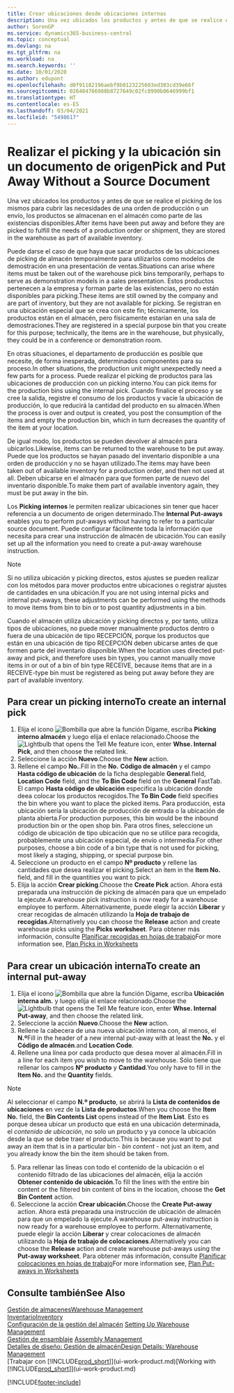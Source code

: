 ```yaml
---
title: Crear ubicaciones desde ubicaciones internas
description: Una vez ubicados los productos y antes de que se realice el picking de los mismos para cubrir las necesidades de una orden de producción o un envío, los productos se almacenan en el almacén como parte de las existencias disponibles.
author: SorenGP
ms.service: dynamics365-business-central
ms.topic: conceptual
ms.devlang: na
ms.tgt_pltfrm: na
ms.workload: na
ms.search.keywords: ''
ms.date: 10/01/2020
ms.author: edupont
ms.openlocfilehash: d0f91182196aebf9b0123225603ed303cd39e66f
ms.sourcegitcommit: 026484766988b8727649c02fc8990b0646999bf1
ms.translationtype: HT
ms.contentlocale: es-ES
ms.lasthandoff: 03/04/2021
ms.locfileid: "5498617"
---
```

# <a name="pick-and-put-away-without-a-source-document"></a><span data-ttu-id="c8e09-103">Realizar el picking y la ubicación sin un documento de origen</span><span class="sxs-lookup"><span data-stu-id="c8e09-103">Pick and Put Away Without a Source Document</span></span>
<span data-ttu-id="c8e09-104">Una vez ubicados los productos y antes de que se realice el picking de los mismos para cubrir las necesidades de una orden de producción o un envío, los productos se almacenan en el almacén como parte de las existencias disponibles.</span><span class="sxs-lookup"><span data-stu-id="c8e09-104">After items have been put away and before they are picked to fulfill the needs of a production order or shipment, they are stored in the warehouse as part of available inventory.</span></span>  

<span data-ttu-id="c8e09-105">Puede darse el caso de que haya que sacar productos de las ubicaciones de picking de almacén temporalmente para utilizarlos como modelos de demostración en una presentación de ventas.</span><span class="sxs-lookup"><span data-stu-id="c8e09-105">Situations can arise where items must be taken out of the warehouse pick bins temporarily, perhaps to serve as demonstration models in a sales presentation.</span></span> <span data-ttu-id="c8e09-106">Estos productos pertenecen a la empresa y forman parte de las existencias, pero no están disponibles para picking.</span><span class="sxs-lookup"><span data-stu-id="c8e09-106">These items are still owned by the company and are part of inventory, but they are not available for picking.</span></span> <span data-ttu-id="c8e09-107">Se registran en una ubicación especial que se crea con este fin; técnicamente, los productos están en el almacén, pero físicamente estarían en una sala de demostraciones.</span><span class="sxs-lookup"><span data-stu-id="c8e09-107">They are registered in a special purpose bin that you create for this purpose; technically, the items are in the warehouse, but physically, they could be in a conference or demonstration room.</span></span>  

<span data-ttu-id="c8e09-108">En otras situaciones, el departamento de producción es posible que necesite, de forma inesperada, determinados componentes para su proceso.</span><span class="sxs-lookup"><span data-stu-id="c8e09-108">In other situations, the production unit might unexpectedly need a few parts for a process.</span></span> <span data-ttu-id="c8e09-109">Puede realizar el picking de productos para las ubicaciones de producción con un picking interno.</span><span class="sxs-lookup"><span data-stu-id="c8e09-109">You can pick items for the production bins using the internal pick.</span></span> <span data-ttu-id="c8e09-110">Cuando finalice el proceso y se cree la salida, registre el consumo de los productos y vacíe la ubicación de producción, lo que reducirá la cantidad del producto en su almacén.</span><span class="sxs-lookup"><span data-stu-id="c8e09-110">When the process is over and output is created, you post the consumption of the items and empty the production bin, which in turn decreases the quantity of the item at your location.</span></span>  

<span data-ttu-id="c8e09-111">De igual modo, los productos se pueden devolver al almacén para ubicarlos.</span><span class="sxs-lookup"><span data-stu-id="c8e09-111">Likewise, items can be returned to the warehouse to be put away.</span></span> <span data-ttu-id="c8e09-112">Puede que los productos se hayan pasado del inventario disponible a una orden de producción y no se hayan utilizado.</span><span class="sxs-lookup"><span data-stu-id="c8e09-112">The items may have been taken out of available inventory for a production order, and then not used at all.</span></span> <span data-ttu-id="c8e09-113">Deben ubicarse en el almacén para que formen parte de nuevo del inventario disponible.</span><span class="sxs-lookup"><span data-stu-id="c8e09-113">To make them part of available inventory again, they must be put away in the bin.</span></span>  

<span data-ttu-id="c8e09-114">Los **Picking internos** le permiten realizar ubicaciones sin tener que hacer referencia a un documento de origen determinado.</span><span class="sxs-lookup"><span data-stu-id="c8e09-114">The **Internal Put-aways** enables you to perform put-aways without having to refer to a particular source document.</span></span> <span data-ttu-id="c8e09-115">Puede configurar fácilmente toda la información que necesita para crear una instrucción de almacén de ubicación.</span><span class="sxs-lookup"><span data-stu-id="c8e09-115">You can easily set up all the information you need to create a put-away warehouse instruction.</span></span>  

> [!NOTE]  
>  <span data-ttu-id="c8e09-116">Si no utiliza ubicación y picking directos, estos ajustes se pueden realizar con los métodos para mover productos entre ubicaciones o registrar ajustes de cantidades en una ubicación.</span><span class="sxs-lookup"><span data-stu-id="c8e09-116">If you are not using internal picks and internal put-aways, these adjustments can be performed using the methods to move items from bin to bin or to post quantity adjustments in a bin.</span></span>  
>   
>  <span data-ttu-id="c8e09-117">Cuando el almacén utiliza ubicación y picking directos y, por tanto, utiliza tipos de ubicaciones, no puede mover manualmente productos dentro o fuera de una ubicación de tipo RECEPCIÓN, porque los productos que están en una ubicación de tipo RECEPCIÓN deben ubicarse antes de que formen parte del inventario disponible.</span><span class="sxs-lookup"><span data-stu-id="c8e09-117">When the location uses directed put-away and pick, and therefore uses bin types, you cannot manually move items in or out of a bin of bin type RECEIVE, because items that are in a RECEIVE-type bin must be registered as being put away before they are part of available inventory.</span></span>  

## <a name="to-create-an-internal-pick"></a><span data-ttu-id="c8e09-118">Para crear un picking interno</span><span class="sxs-lookup"><span data-stu-id="c8e09-118">To create an internal pick</span></span>  
1.  <span data-ttu-id="c8e09-119">Elija el icono ![Bombilla que abre la función Dígame](media/ui-search/search_small.png "Dígame qué desea hacer"), escriba **Picking interno almacén** y luego elija el enlace relacionado.</span><span class="sxs-lookup"><span data-stu-id="c8e09-119">Choose the ![Lightbulb that opens the Tell Me feature](media/ui-search/search_small.png "Tell me what you want to do") icon, enter **Whse. Internal Pick**, and then choose the related link.</span></span>  
2. <span data-ttu-id="c8e09-120">Seleccione la acción **Nuevo**.</span><span class="sxs-lookup"><span data-stu-id="c8e09-120">Choose the **New** action.</span></span>
3. <span data-ttu-id="c8e09-121">Rellene el campo **No.**.</span><span class="sxs-lookup"><span data-stu-id="c8e09-121">Fill in the **No.**</span></span> <span data-ttu-id="c8e09-122">**Código de almacén** y el campo **Hasta código de ubicación** de la ficha desplegable **General**.</span><span class="sxs-lookup"><span data-stu-id="c8e09-122">field, **Location Code** field, and the **To Bin Code** field on the **General** FastTab.</span></span> <span data-ttu-id="c8e09-123">El campo **Hasta código de ubicación** especifica la ubicación donde deea colocar los productos recogidos.</span><span class="sxs-lookup"><span data-stu-id="c8e09-123">The **To Bin Code** field specifies the bin where you want to place the picked items.</span></span> <span data-ttu-id="c8e09-124">Para producción, esta ubicación sería la ubicación de producción de entrada o la ubicación de planta abierta.</span><span class="sxs-lookup"><span data-stu-id="c8e09-124">For production purposes, this bin would be the inbound production bin or the open shop bin.</span></span> <span data-ttu-id="c8e09-125">Para otros fines, seleccione un código de ubicación de tipo ubicación que no se utilice para recogida, probablemente una ubicación especial, de envío o intermedia.</span><span class="sxs-lookup"><span data-stu-id="c8e09-125">For other purposes, choose a bin code of a bin type that is not used for picking, most likely a staging, shipping, or special purpose bin.</span></span>  
4.  <span data-ttu-id="c8e09-126">Seleccione un producto en el campo **Nº producto** y rellene las cantidades que desea realizar el picking.</span><span class="sxs-lookup"><span data-stu-id="c8e09-126">Select an item in the **Item No.** field, and fill in the quantities you want to pick.</span></span>  
5. <span data-ttu-id="c8e09-127">Elija la acción **Crear picking**.</span><span class="sxs-lookup"><span data-stu-id="c8e09-127">Choose the **Create Pick** action.</span></span> <span data-ttu-id="c8e09-128">Ahora está preparada una instrucción de picking de almacén para que un empelado la ejecute.</span><span class="sxs-lookup"><span data-stu-id="c8e09-128">A warehouse pick instruction is now ready for a warehouse employee to perform.</span></span> <span data-ttu-id="c8e09-129">Alternativamente, puede elegir la acción **Liberar** y crear recogidas de almacén utilizando la **Hoja de trabajo de recogidas**.</span><span class="sxs-lookup"><span data-stu-id="c8e09-129">Alternatively you can choose the **Release** action and create warehouse picks using the **Picks worksheet**.</span></span> <span data-ttu-id="c8e09-130">Para obtener más información, consulte [Planificar recogidas en hojas de trabajo](warehouse-how-to-plan-picks-in-worksheets.md)</span><span class="sxs-lookup"><span data-stu-id="c8e09-130">For more information see,  [Plan Picks in Worksheets](warehouse-how-to-plan-picks-in-worksheets.md)</span></span>

## <a name="to-create-an-internal-put-away"></a><span data-ttu-id="c8e09-131">Para crear un ubicación interna</span><span class="sxs-lookup"><span data-stu-id="c8e09-131">To create an internal put-away</span></span>  
1.  <span data-ttu-id="c8e09-132">Elija el icono ![Bombilla que abre la función Dígame](media/ui-search/search_small.png "Dígame qué desea hacer"), escriba **Ubicación interna alm.** y luego elija el enlace relacionado.</span><span class="sxs-lookup"><span data-stu-id="c8e09-132">Choose the ![Lightbulb that opens the Tell Me feature](media/ui-search/search_small.png "Tell me what you want to do") icon, enter **Whse. Internal Put-away**, and then choose the related link.</span></span>  
2. <span data-ttu-id="c8e09-133">Seleccione la acción **Nuevo**.</span><span class="sxs-lookup"><span data-stu-id="c8e09-133">Choose the **New** action.</span></span>
3. <span data-ttu-id="c8e09-134">Rellene la cabecera de una nueva ubicación interna con, al menos, el **N.º**</span><span class="sxs-lookup"><span data-stu-id="c8e09-134">Fill in the header of a new internal put-away with at least the **No.**</span></span> <span data-ttu-id="c8e09-135">y el **Código de almacén**.</span><span class="sxs-lookup"><span data-stu-id="c8e09-135">and **Location Code**.</span></span>
4. <span data-ttu-id="c8e09-136">Rellene una línea por cada producto que desea mover al almacén.</span><span class="sxs-lookup"><span data-stu-id="c8e09-136">Fill in a line for each item you wish to move to the warehouse.</span></span> <span data-ttu-id="c8e09-137">Sólo tiene que rellenar los campos **Nº producto** y **Cantidad**.</span><span class="sxs-lookup"><span data-stu-id="c8e09-137">You only have to fill in the **Item No.** and the **Quantity** fields.</span></span>

  > [!NOTE]  
  > <span data-ttu-id="c8e09-138">Al seleccionar el campo **N.º producto**, se abrirá la **Lista de contenidos de ubicaciones** en vez de la **Lista de productos**.</span><span class="sxs-lookup"><span data-stu-id="c8e09-138">When you choose the **Item No.** field, the **Bin Contents List** opens instead of the **Item List**.</span></span> <span data-ttu-id="c8e09-139">Esto es porque desea ubicar un producto que está en una ubicación determinada, el *contenido de ubicación*, no solo un producto y ya conoce la ubicación desde la que se debe traer el producto.</span><span class="sxs-lookup"><span data-stu-id="c8e09-139">This is because you want to put away an item that is in a particular bin - *bin content* - not just an item, and you already know the bin the item should be taken from.</span></span>  <!--If you filled in **From Bin Code** in the header, the bin content will be filtered by value defined in the **From Bin Code**.-->
5. <span data-ttu-id="c8e09-140">Para rellenar las líneas con todo el contenido de la ubicación o el contenido filtrado de las ubicaciones del almacén, elija la acción **Obtener contenido de ubicación**.</span><span class="sxs-lookup"><span data-stu-id="c8e09-140">To fill the lines with the entire bin content or the filtered bin content of bins in the location, choose the **Get Bin Content** action.</span></span>  
6. <span data-ttu-id="c8e09-141">Seleccione la acción **Crear ubicación**.</span><span class="sxs-lookup"><span data-stu-id="c8e09-141">Choose the **Create Put-away** action.</span></span> <span data-ttu-id="c8e09-142">Ahora está preparada una instrucción de ubicación de almacén para que un empelado la ejecute.</span><span class="sxs-lookup"><span data-stu-id="c8e09-142">A warehouse put-away instruction is now ready for a warehouse employee to perform.</span></span> <span data-ttu-id="c8e09-143">Alternativamente, puede elegir la acción **Liberar** y crear colocaciones de almacén utilizando la **Hoja de trabajo de colocaciones**.</span><span class="sxs-lookup"><span data-stu-id="c8e09-143">Alternatively you can choose the **Release** action and create warehouse put-aways using the **Put-away worksheet**.</span></span> <span data-ttu-id="c8e09-144">Para obtener más información, consulte [Planificar colocaciones en hojas de trabajo](warehouse-how-to-plan-put-aways-in-worksheets.md)</span><span class="sxs-lookup"><span data-stu-id="c8e09-144">For more information see,  [Plan Put-aways in Worksheets](warehouse-how-to-plan-put-aways-in-worksheets.md)</span></span>

## <a name="see-also"></a><span data-ttu-id="c8e09-145">Consulte también</span><span class="sxs-lookup"><span data-stu-id="c8e09-145">See Also</span></span>  
[<span data-ttu-id="c8e09-146">Gestión de almacenes</span><span class="sxs-lookup"><span data-stu-id="c8e09-146">Warehouse Management</span></span>](warehouse-manage-warehouse.md)  
[<span data-ttu-id="c8e09-147">Inventario</span><span class="sxs-lookup"><span data-stu-id="c8e09-147">Inventory</span></span>](inventory-manage-inventory.md)  
<span data-ttu-id="c8e09-148">[Configuración de la gestión del almacén](warehouse-setup-warehouse.md)   </span><span class="sxs-lookup"><span data-stu-id="c8e09-148">[Setting Up Warehouse Management](warehouse-setup-warehouse.md)   </span></span>  
<span data-ttu-id="c8e09-149">[Gestión de ensamblaje](assembly-assemble-items.md)  </span><span class="sxs-lookup"><span data-stu-id="c8e09-149">[Assembly Management](assembly-assemble-items.md)  </span></span>  
[<span data-ttu-id="c8e09-150">Detalles de diseño: Gestión de almacén</span><span class="sxs-lookup"><span data-stu-id="c8e09-150">Design Details: Warehouse Management</span></span>](design-details-warehouse-management.md)  
<span data-ttu-id="c8e09-151">[Trabajar con [!INCLUDE[prod_short](includes/prod_short.md)]](ui-work-product.md)</span><span class="sxs-lookup"><span data-stu-id="c8e09-151">[Working with [!INCLUDE[prod_short](includes/prod_short.md)]](ui-work-product.md)</span></span>


[!INCLUDE[footer-include](includes/footer-banner.md)]

